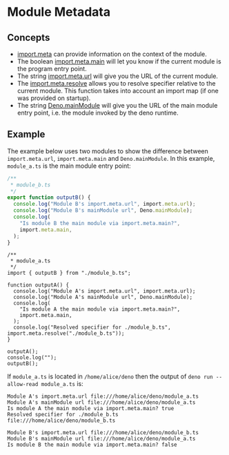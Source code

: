 # Module Metadata

## Concepts

- [import.meta](https://developer.mozilla.org/en-US/docs/Web/JavaScript/Reference/Statements/import.meta)
  can provide information on the context of the module.
- The boolean [import.meta.main](https://deno.land/api?s=ImportMeta#prop_main)
  will let you know if the current module is the program entry point.
- The string [import.meta.url](https://deno.land/api?s=ImportMeta#prop_url) will
  give you the URL of the current module.
- The [import.meta.resolve](https://deno.land/api?s=ImportMeta#prop_resolve)
  allows you to resolve specifier relative to the current module. This function
  takes into account an import map (if one was provided on startup).
- The string [Deno.mainModule](https://deno.land/api?s=Deno.mainModule) will
  give you the URL of the main module entry point, i.e. the module invoked by
  the deno runtime.

## Example

The example below uses two modules to show the difference between
`import.meta.url`, `import.meta.main` and `Deno.mainModule`. In this example,
`module_a.ts` is the main module entry point:

```ts
/**
 * module_b.ts
 */
export function outputB() {
  console.log("Module B's import.meta.url", import.meta.url);
  console.log("Module B's mainModule url", Deno.mainModule);
  console.log(
    "Is module B the main module via import.meta.main?",
    import.meta.main,
  );
}
```

```ts, ignore
/**
 * module_a.ts
 */
import { outputB } from "./module_b.ts";

function outputA() {
  console.log("Module A's import.meta.url", import.meta.url);
  console.log("Module A's mainModule url", Deno.mainModule);
  console.log(
    "Is module A the main module via import.meta.main?",
    import.meta.main,
  );
  console.log("Resolved specifier for ./module_b.ts", import.meta.resolve("./module_b.ts"));
}

outputA();
console.log("");
outputB();
```

If `module_a.ts` is located in `/home/alice/deno` then the output of
`deno run --allow-read module_a.ts` is:

```
Module A's import.meta.url file:///home/alice/deno/module_a.ts
Module A's mainModule url file:///home/alice/deno/module_a.ts
Is module A the main module via import.meta.main? true
Resolved specifier for ./module_b.ts file:///home/alice/deno/module_b.ts

Module B's import.meta.url file:///home/alice/deno/module_b.ts
Module B's mainModule url file:///home/alice/deno/module_a.ts
Is module B the main module via import.meta.main? false
```
